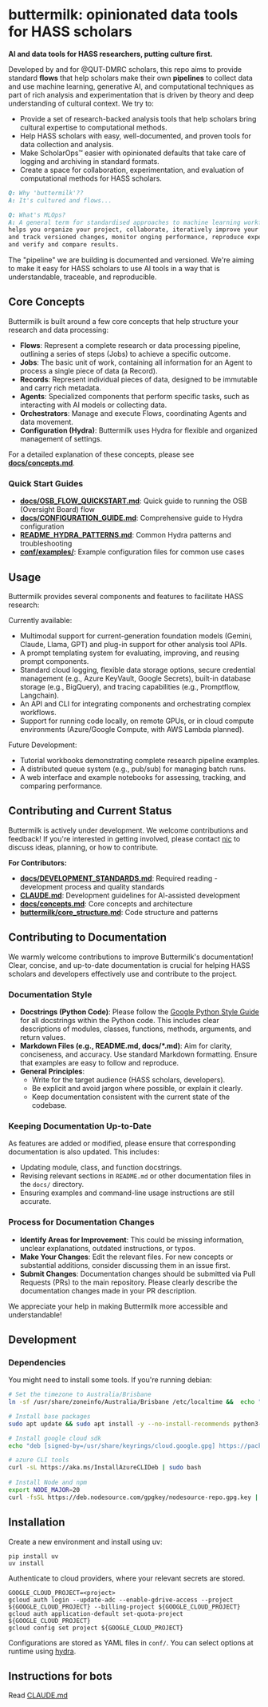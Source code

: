 # buttermilk: opinionated data tools for HASS scholars

**AI and data tools for HASS researchers, putting culture first.**

Developed by and for @QUT-DMRC scholars, this repo aims to provide standard **flows** that help scholars make their own **pipelines** to collect data and use machine learning, generative AI, and computational techniques as part of rich analysis and experimentation that is driven by theory and deep understanding of cultural context. We try to:

* Provide a set of research-backed analysis tools that help scholars bring cultural expertise to computational methods.
* Help HASS scholars with easy, well-documented, and proven tools for data collection and analysis.
* Make ScholarOps™ easier with opinionated defaults that take care of logging and archiving in standard formats.
* Create a space for collaboration, experimentation, and evaluation of computational methods for HASS scholars.

```md
Q: Why 'buttermilk'??
A: It's cultured and flows...
```

```md
Q: What's MLOps?
A: A general term for standardised approaches to machine learning workflows that 
helps you organize your project, collaborate, iteratively improve your analysis 
and track versioned changes, monitor onging performance, reproduce experiments, 
and verify and compare results. 
```

The "pipeline" we are building is documented and versioned. We're aiming to make it easy for HASS scholars to use AI tools in a way that is understandable, traceable, and reproducible.

## Core Concepts

Buttermilk is built around a few core concepts that help structure your research and data processing:

*   **Flows**: Represent a complete research or data processing pipeline, outlining a series of steps (Jobs) to achieve a specific outcome.
*   **Jobs**: The basic unit of work, containing all information for an Agent to process a single piece of data (a Record).
*   **Records**: Represent individual pieces of data, designed to be immutable and carry rich metadata.
*   **Agents**: Specialized components that perform specific tasks, such as interacting with AI models or collecting data.
*   **Orchestrators**: Manage and execute Flows, coordinating Agents and data movement.
*   **Configuration (Hydra)**: Buttermilk uses Hydra for flexible and organized management of settings.

For a detailed explanation of these concepts, please see **[docs/concepts.md](docs/concepts.md)**.

### Quick Start Guides

*   **[docs/OSB_FLOW_QUICKSTART.md](docs/OSB_FLOW_QUICKSTART.md)**: Quick guide to running the OSB (Oversight Board) flow
*   **[docs/CONFIGURATION_GUIDE.md](docs/CONFIGURATION_GUIDE.md)**: Comprehensive guide to Hydra configuration
*   **[README_HYDRA_PATTERNS.md](README_HYDRA_PATTERNS.md)**: Common Hydra patterns and troubleshooting
*   **[conf/examples/](conf/examples/)**: Example configuration files for common use cases

## Usage

Buttermilk provides several components and features to facilitate HASS research:

Currently available:

*   Multimodal support for current-generation foundation models (Gemini, Claude, Llama, GPT) and plug-in support for other analysis tool APIs.
*   A prompt templating system for evaluating, improving, and reusing prompt components.
*   Standard cloud logging, flexible data storage options, secure credential management (e.g., Azure KeyVault, Google Secrets), built-in database storage (e.g., BigQuery), and tracing capabilities (e.g., Promptflow, Langchain).
*   An API and CLI for integrating components and orchestrating complex workflows.
*   Support for running code locally, on remote GPUs, or in cloud compute environments (Azure/Google Compute, with AWS Lambda planned).

Future Development:

*   Tutorial workbooks demonstrating complete research pipeline examples.
*   A distributed queue system (e.g., pub/sub) for managing batch runs.
*   A web interface and example notebooks for assessing, tracking, and comparing performance.

## Contributing and Current Status

Buttermilk is actively under development. We welcome contributions and feedback! If you're interested in getting involved, please contact [nic](mailto:n.suzor@qut.edu.au) to discuss ideas, planning, or how to contribute.

**For Contributors:**
- **[docs/DEVELOPMENT_STANDARDS.md](docs/DEVELOPMENT_STANDARDS.md)**: Required reading - development process and quality standards
- **[CLAUDE.md](CLAUDE.md)**: Development guidelines for AI-assisted development
- **[docs/concepts.md](docs/concepts.md)**: Core concepts and architecture
- **[buttermilk/core_structure.md](buttermilk/core_structure.md)**: Code structure and patterns

## Contributing to Documentation

We warmly welcome contributions to improve Buttermilk's documentation! Clear, concise, and up-to-date documentation is crucial for helping HASS scholars and developers effectively use and contribute to the project.

### Documentation Style

*   **Docstrings (Python Code)**: Please follow the [Google Python Style Guide](https://google.github.io/styleguide/pyguide.html#38-comments-and-docstrings) for all docstrings within the Python code. This includes clear descriptions of modules, classes, functions, methods, arguments, and return values.
*   **Markdown Files (e.g., README.md, docs/*.md)**: Aim for clarity, conciseness, and accuracy. Use standard Markdown formatting. Ensure that examples are easy to follow and reproduce.
*   **General Principles**:
    *   Write for the target audience (HASS scholars, developers).
    *   Be explicit and avoid jargon where possible, or explain it clearly.
    *   Keep documentation consistent with the current state of the codebase.

### Keeping Documentation Up-to-Date

As features are added or modified, please ensure that corresponding documentation is also updated. This includes:
*   Updating module, class, and function docstrings.
*   Revising relevant sections in `README.md` or other documentation files in the `docs/` directory.
*   Ensuring examples and command-line usage instructions are still accurate.

### Process for Documentation Changes

*   **Identify Areas for Improvement**: This could be missing information, unclear explanations, outdated instructions, or typos.
*   **Make Your Changes**: Edit the relevant files. For new concepts or substantial additions, consider discussing them in an issue first.
*   **Submit Changes**: Documentation changes should be submitted via Pull Requests (PRs) to the main repository. Please clearly describe the documentation changes made in your PR description.

We appreciate your help in making Buttermilk more accessible and understandable!

## Development

### Dependencies
You might need to install some tools. If you're running debian:

```bash
# Set the timezone to Australia/Brisbane
ln -sf /usr/share/zoneinfo/Australia/Brisbane /etc/localtime &&  echo "Australia/Brisbane" | tee /etc/timezone

# Install base packages
sudo apt update && sudo apt install -y --no-install-recommends python3-pip build-essential neovim rsync gzip jq less htop git zsh fonts-roboto fonts-noto && sudo apt-get autoremove -y && sudo apt-get -y clean

# Install google cloud sdk
echo "deb [signed-by=/usr/share/keyrings/cloud.google.gpg] https://packages.cloud.google.com/apt cloud-sdk main" | sudo tee -a /etc/apt/sources.list.d/google-cloud-sdk.list && curl https://packages.cloud.google.com/apt/doc/apt-key.gpg | sudo gpg --dearmor -o /usr/share/keyrings/cloud.google.gpg && sudo apt-get update -y && sudo apt-get install google-cloud-cli -y

# azure CLI tools
curl -sL https://aka.ms/InstallAzureCLIDeb | sudo bash
    
# Install Node and npm
export NODE_MAJOR=20
curl -fsSL https://deb.nodesource.com/gpgkey/nodesource-repo.gpg.key | sudo gpg --dearmor -o /etc/apt/keyrings/nodesource.gpg && echo "deb [signed-by=/etc/apt/keyrings/nodesource.gpg] https://deb.nodesource.com/node_$NODE_MAJOR.x nodistro main" | sudo tee /etc/apt/sources.list.d/nodesource.list && sudo apt update && sudo apt install --no-install-recommends -y nodejs && sudo npm install -g node-pty @devcontainers/cli diff-so-fancy && sudo npm rebuild
```

## Installation

Create a new environment and install using uv:

```shell
pip install uv
uv install
```

Authenticate to cloud providers, where your relevant secrets are stored.

```shell
GOOGLE_CLOUD_PROJECT=<project>
gcloud auth login --update-adc --enable-gdrive-access --project ${GOOGLE_CLOUD_PROJECT} --billing-project ${GOOGLE_CLOUD_PROJECT}
gcloud auth application-default set-quota-project ${GOOGLE_CLOUD_PROJECT}
gcloud config set project ${GOOGLE_CLOUD_PROJECT}
```

Configurations are stored as YAML files in `conf/`. You can select options at runtime using [hydra](https://hydra.cc).

## Instructions for bots
Read [CLAUDE.md](CLAUDE.md)